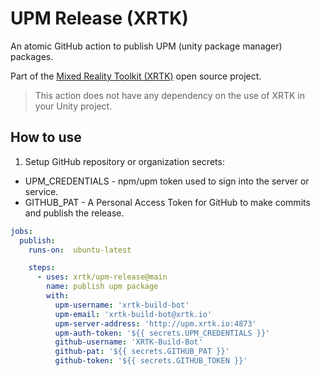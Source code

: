 # UPM Release (XRTK)

An atomic GitHub action to publish UPM (unity package manager) packages.

Part of the [Mixed Reality Toolkit (XRTK)](https://github.com/XRTK) open source project.

> This action does not have any dependency on the use of XRTK in your Unity project.

## How to use

1. Setup GitHub repository or organization secrets:
  - UPM_CREDENTIALS - npm/upm token used to sign into the server or service.
  - GITHUB_PAT - A Personal Access Token for GitHub to make commits and publish the release.

```yaml
jobs:
  publish:
    runs-on:  ubuntu-latest

    steps:
      - uses: xrtk/upm-release@main
        name: publish upm package
        with:
          upm-username: 'xrtk-build-bot'
          upm-email: 'xrtk-build-bot@xrtk.io'
          upm-server-address: 'http://upm.xrtk.io:4873'
          upm-auth-token: '${{ secrets.UPM_CREDENTIALS }}'
          github-username: 'XRTK-Build-Bot'
          github-pat: '${{ secrets.GITHUB_PAT }}'
          github-token: '${{ secrets.GITHUB_TOKEN }}'
```
